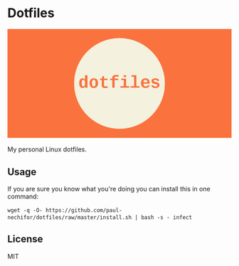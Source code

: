 # Dotfiles

![cover](screenshot.png)

My personal Linux dotfiles.

## Usage

If you are sure you know what you're doing you can install this in one command:

    wget -q -O- https://github.com/paul-nechifor/dotfiles/raw/master/install.sh | bash -s - infect

## License

MIT
